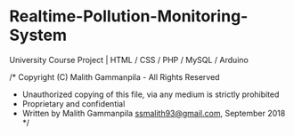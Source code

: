 # Realtime-Pollution-Monitoring-System
University Course Project | HTML / CSS / PHP / MySQL / Arduino

/* Copyright (C) Malith Gammanpila - All Rights Reserved
 * Unauthorized copying of this file, via any medium is strictly prohibited
 * Proprietary and confidential
 * Written by Malith Gammanpila <ssmalith93@gmail.com>, September 2018
 */
